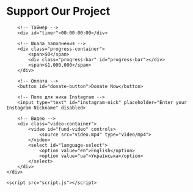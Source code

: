 <!DOCTYPE html>
<html lang="en">
<head>
    <meta charset="UTF-8">
    <meta name="viewport" content="width=device-width, initial-scale=1.0">
    <title>Fundraising Site</title>
    <script src="https://cdn.jsdelivr.net/npm/stripe-js"></script>
    <link rel="stylesheet" href="styles.css">
</head>
<body>
    <div class="container">
        <h1>Support Our Project</h1>
        
        <!-- Таймер -->
        <div id="timer">00:00:00:00</div>
        
        <!-- Шкала заполнения -->
        <div class="progress-container">
            <span>$0</span>
            <div class="progress-bar" id="progress-bar"></div>
            <span>$1,000,000</span>
        </div>
        
        <!-- Оплата -->
        <button id="donate-button">Donate Now</button>
        
        <!-- Поле для ника Instagram -->
        <input type="text" id="instagram-nick" placeholder="Enter your Instagram Nickname" disabled>
        
        <!-- Видео -->
        <div class="video-container">
            <video id="fund-video" controls>
                <source src="video.mp4" type="video/mp4">
            </video>
            <select id="language-select">
                <option value="en">English</option>
                <option value="ua">Українська</option>
            </select>
        </div>
    </div>

    <script src="script.js"></script>
</body>
</html>




<!---
Underwatermusk/Underwatermusk is a ✨ special ✨ repository because its `README.md` (this file) appears on your GitHub profile.
You can click the Preview link to take a look at your changes.
--->
